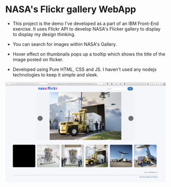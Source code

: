# NASA's Flickr gallery WebApp

- This project is the demo I've developed as a part of an IBM Front-End exercise.
It uses Flickr API to develop NASA's Flicker gallery to display to display my design thinking.
- You can search for images within NASA's Gallery.
- Hover effect on thumbnails pops up a tooltip which shows the title of the image posted on flicker.

- Developed using Pure HTML, CSS and JS. I haven't used any nodejs technologies to keep it simple and sleek.

![Screenshot](assets/images/Screenshot.png)